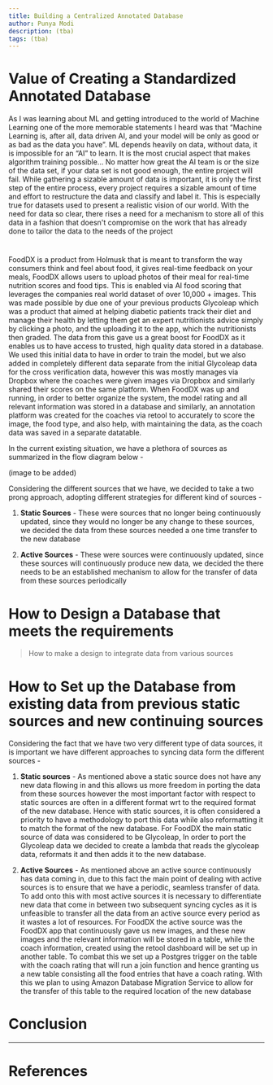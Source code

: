 ```yaml
---
title: Building a Centralized Annotated Database
author: Punya Modi
description: (tba)
tags: (tba)
---
```


# **Value of Creating a Standardized Annotated Database**

As I was learning about ML and getting introduced to the world of Machine Learning one of the more memorable statements I heard was that “Machine Learning is, after all, data driven AI, and your model will be only as good or as bad as the data you have”. ML depends heavily on data, without data, it is impossible for an “AI” to learn. It is the most crucial aspect that makes algorithm training possible… No matter how great the AI team is or the size of the data set, if your data set is not good enough, the entire project will fail. While gathering a sizable amount of data is important, it is only the first step of the entire process, every project requires a sizable amount of time and effort to restructure the data and classify and label it. This is especially true for datasets used to present a realistic vision of our world. With the need for data so clear, there rises a need for a mechanism to store all of this data in a fashion that doesn't compromise on the  work that has already done to tailor the data to the needs of the project


#

FoodDX is a product from Holmusk that is meant to transform the way consumers think and feel about food, it gives real-time feedback on your meals, FoodDX allows users to upload photos of their meal for real-time nutrition scores and food tips. This is enabled via AI food scoring that leverages the companies real world dataset of over 10,000 + images. This was made possible by due one of your previous products Glycoleap which was a product that aimed at helping diabetic patients track their diet and manage their health by letting them get an expert nutritionists advice simply by clicking a photo, and the uploading it to the app, which the nutritionists then graded. The data from this gave us a great boost for FoodDX as it enables us to have access to trusted, high quality data stored in a database. We used this initial data to have in order to train the model, but we also added in completely different data separate from the initial Glycoleap data for the cross verification data, however this was mostly manages via Dropbox where the coaches were given images via Dropbox and similarly shared their scores on the same platform. When FoodDX was up and running, in order to better organize the system, the model rating and all relevant information was stored in a database and similarly, an annotation platform was created for the coaches via retool to accurately to score the image, the food type, and also help, with maintaining the data, as the coach data was saved in a separate datatable.

In the current existing situation, we have a plethora of sources as summarized in the flow diagram below  -

(image to be added)


Considering the different sources that we have, we decided to take a two prong approach, adopting different strategies for different kind of sources -

1. **Static Sources** - These were sources that no longer being continuously updated, since they would no longer be any change to these sources, we decided the data from these sources  needed a one time transfer to the new  database

2. **Active Sources** - These were sources were continuously updated, since these sources will continuously produce new data, we decided the there needs to be an established mechanism to allow for the transfer of data from these sources periodically  


# How to Design a Database that meets the requirements



> How to make a design to integrate data from various sources  





# How to Set up the Database from existing data from previous static sources and new continuing sources
Considering the fact that we have two very different type of data sources, it is important we have different approaches to syncing data form the different sources -

1. **Static sources** - As mentioned above a static source does not have any new data flowing in and this allows us more freedom in porting the data from these sources however the most important factor with respect to static sources are often in a different format wrt to the required format of the new database. Hence with static sources, it is often considered a priority to have a methodology to port this data while also reformatting it to match the format of the new database. For FoodDX the main static source of data was considered to be Glycoleap, In order to port the Glycoleap data we decided to create a lambda that reads the glycoleap data, reformats it and then adds it to the new database.

2. **Active Sources** - As mentioned above an active source continuously has data coming in, due to this fact the main point of dealing with active sources is to ensure that we have a periodic, seamless transfer of data. To add onto this with most active sources it is necessary to differentiate new data that come in between two subsequent syncing cycles as it is unfeasible to transfer all the data from an active source every period as it wastes a lot of resources. For FoodDX the active source was the FoodDX app that continuously gave us new images, and these new images and the relevant information will be stored in a table, while the coach information, created using the retool dashboard will be set up in another table. To combat this we set up a Postgres trigger on the table with the coach rating that will run a join function and hence granting us a new table consisting all the food entries that have a coach rating. With this we plan to using Amazon Database Migration Service to allow for the transfer of this table to the required location of the new database   


# Conclusion



---

# References
